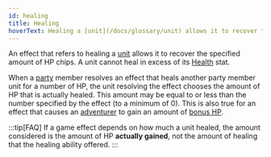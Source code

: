 ```yaml
---
id: healing
title: Healing
hoverText: Healing a [unit](/docs/glossary/unit) allows it to recover the specified amount of HP chips. A unit cannot heal in excess of its [Health](/docs/stats/health) stat.
---
```


An effect that refers to healing a [unit](/docs/glossary/unit) allows it to recover the specified amount of HP chips. A unit cannot heal in excess of its [Health](/docs/stats/health) stat.

When a [party](/docs/glossary/party) member resolves an effect that heals another party member unit for a number of HP, the unit resolving the effect chooses the amount of HP that is actually healed. This amount may be equal to or less than the number specified by the effect (to a minimum of 0). This is also true for an effect that causes an [adventurer](/docs/glossary/adventurer) to gain an amount of [bonus HP](/docs/glossary/bonus-hp).

:::tip[FAQ]
If a game effect depends on how much a unit healed, the amount considered is the amount of HP **actually gained**, not the amount of healing that the healing ability offered.
:::
